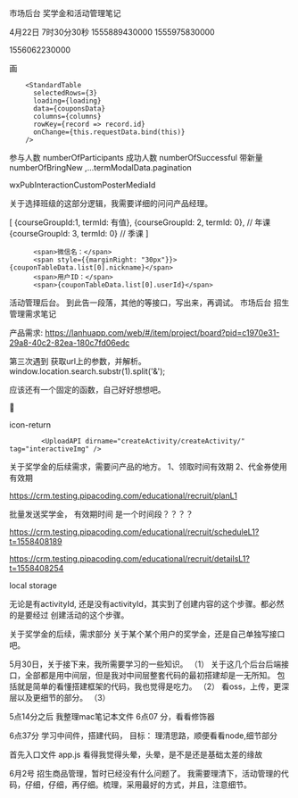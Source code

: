 市场后台 奖学金和活动管理笔记

4月22日 7时30分30秒     1555889430000
1555975830000

1556062230000




画

        <StandardTable
          selectedRows={3}
          loading={loading}
          data={couponsData}
          columns={columns}
          rowKey={record => record.id}
          onChange={this.requestData.bind(this)}
        />







参与人数  numberOfParticipants
成功人数  numberOfSuccessful
带新量    numberOfBringNew
,...termModalData.pagination

wxPubInteractionCustomPosterMediaId

关于选择班级的这部分逻辑，我需要详细的问问产品经理。

[
    {courseGroupId:1, termId: 有值},
    {courseGroupId: 2, termId: 0}, // 年课
    {courseGroupId: 3, termId: 0} // 季课
]

          <span>微信名：</span>
          <span style={{marginRight: "30px"}}>{couponTableData.list[0].nickname}</span>
          <span>用户ID：</span>
          <span>{couponTableData.list[0].userId}</span>

活动管理后台。
到此告一段落，其他的等接口，写出来，再调试。
市场后台 招生管理需求笔记


产品需求: https://lanhuapp.com/web/#/item/project/board?pid=c1970e31-29a8-40c2-82ea-180c7fd06edc


第三次遇到 获取url上的参数，并解析。
window.location.search.substr(1).split('&');

应该还有一个固定的函数，自己好好想想吧。

&#xe731;

icon-return

            <UploadAPI dirname="createActivity/createActivity/" tag="interactiveImg" />



关于奖学金的后续需求，需要问产品的地方。
1、领取时间有效期
2、代金券使用有效期

https://crm.testing.pipacoding.com/educational/recruit/planL1

批量发送奖学金， 有效期时间 是一个时间段？？？？

https://crm.testing.pipacoding.com/educational/recruit/scheduleL1?t=1558408189

https://crm.testing.pipacoding.com/educational/recruit/detailsL1?t=1558408254

local storage

无论是有activityId, 还是没有activityId，其实到了创建内容的这个步骤。都必然的是要经过
创建活动的这个步骤。

关于奖学金的后续，需求部分
关于某个某个用户的奖学金，还是自己单独写接口吧。

5月30日，关于接下来，我所需要学习的一些知识。
（1）
关于这几个后台后端接口，全部都是用中间层，但是我对中间层整套代码的最初搭建却是一无所知。
包括就是简单的看懂搭建框架的代码，我也觉得是吃力。
（2）
看oss，上传，更深层以及更细节的部分。
（3）

5点14分之后 我整理mac笔记本文件
6点07 分，看看修饰器

6点37分
学习中间件，搭建代码，
目标： 理清思路，顺便看看node,细节部分

首先入口文件
app.js 
看得我觉得头晕，头晕，是不是还是基础太差的缘故

6月2号
招生商品管理，暂时已经没有什么问题了。
我需要理清下，活动管理的代码，仔细，仔细，再仔细。梳理，采用最好的方式，并且，注意细节。



